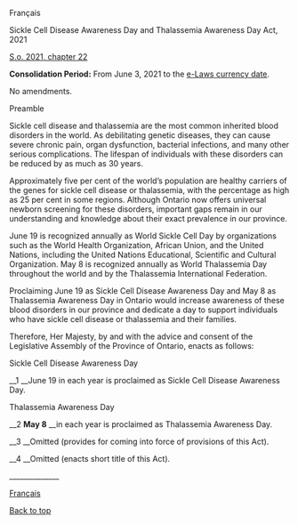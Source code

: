 [<a id="Top"></a>Français](http://www.ontario.ca/fr/lois/loi/21s22)

Sickle Cell Disease Awareness Day and Thalassemia Awareness Day Act, 2021

[S\.o\. 2021, chapter 22](https://www.ontario.ca/laws/statute/s21022)

__Consolidation Period:__  From June 3, 2021 to the [e\-Laws currency date](http://www.e-laws.gov.on.ca/navigation?file=currencyDates&lang=en)\.

No amendments\.

Preamble

Sickle cell disease and thalassemia are the most common inherited blood disorders in the world\. As debilitating genetic diseases, they can cause severe chronic pain, organ dysfunction, bacterial infections, and many other serious complications\. The lifespan of individuals with these disorders can be reduced by as much as 30 years\.

Approximately five per cent of the world’s population are healthy carriers of the genes for sickle cell disease or thalassemia, with the percentage as high as 25 per cent in some regions\. Although Ontario now offers universal newborn screening for these disorders, important gaps remain in our understanding and knowledge about their exact prevalence in our province\.

June 19 is recognized annually as World Sickle Cell Day by organizations such as the World Health Organization, African Union, and the United Nations, including the United Nations Educational, Scientific and Cultural Organization\. May 8 is recognized annually as World Thalassemia Day throughout the world and by the Thalassemia International Federation\.

Proclaiming June 19 as Sickle Cell Disease Awareness Day and May 8 as Thalassemia Awareness Day in Ontario would increase awareness of these blood disorders in our province and dedicate a day to support individuals who have sickle cell disease or thalassemia and their families\.

Therefore, Her Majesty, by and with the advice and consent of the Legislative Assembly of the Province of Ontario, enacts as follows:

Sickle Cell Disease Awareness Day

__1 __June 19 in each year is proclaimed as Sickle Cell Disease Awareness Day\.

Thalassemia Awareness Day

__2 __May 8__ __in each year is proclaimed as Thalassemia Awareness Day\.

__3 __Omitted \(provides for coming into force of provisions of this Act\)\.

__4 __Omitted \(enacts short title of this Act\)\.

\_\_\_\_\_\_\_\_\_\_\_\_\_\_

[Français](http://www.ontario.ca/fr/lois/loi/21s22)

[Back to top](#Top)

